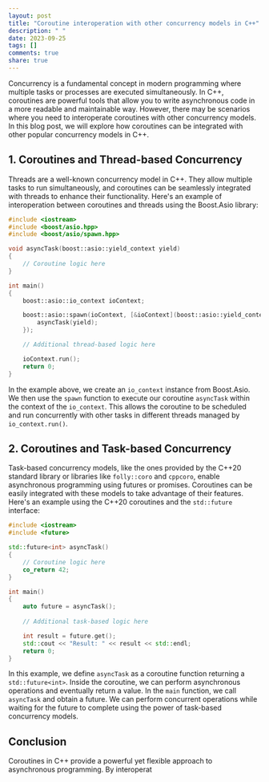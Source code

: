 ```yaml
---
layout: post
title: "Coroutine interoperation with other concurrency models in C++"
description: " "
date: 2023-09-25
tags: []
comments: true
share: true
---
```


Concurrency is a fundamental concept in modern programming where multiple tasks or processes are executed simultaneously. In C++, coroutines are powerful tools that allow you to write asynchronous code in a more readable and maintainable way. However, there may be scenarios where you need to interoperate coroutines with other concurrency models. In this blog post, we will explore how coroutines can be integrated with other popular concurrency models in C++.

## 1. Coroutines and Thread-based Concurrency

Threads are a well-known concurrency model in C++. They allow multiple tasks to run simultaneously, and coroutines can be seamlessly integrated with threads to enhance their functionality. Here's an example of interoperation between coroutines and threads using the Boost.Asio library:

```cpp
#include <iostream>
#include <boost/asio.hpp>
#include <boost/asio/spawn.hpp>

void asyncTask(boost::asio::yield_context yield)
{
    // Coroutine logic here
}

int main()
{
    boost::asio::io_context ioContext;

    boost::asio::spawn(ioContext, [&ioContext](boost::asio::yield_context yield) {
        asyncTask(yield);
    });

    // Additional thread-based logic here

    ioContext.run();
    return 0;
}
```

In the example above, we create an `io_context` instance from Boost.Asio. We then use the `spawn` function to execute our coroutine `asyncTask` within the context of the `io_context`. This allows the coroutine to be scheduled and run concurrently with other tasks in different threads managed by `io_context.run()`.

## 2. Coroutines and Task-based Concurrency

Task-based concurrency models, like the ones provided by the C++20 standard library or libraries like `folly::coro` and `cppcoro`, enable asynchronous programming using futures or promises. Coroutines can be easily integrated with these models to take advantage of their features. Here's an example using the C++20 coroutines and the `std::future` interface:

```cpp
#include <iostream>
#include <future>

std::future<int> asyncTask()
{
    // Coroutine logic here
    co_return 42;
}

int main()
{
    auto future = asyncTask();
    
    // Additional task-based logic here

    int result = future.get();
    std::cout << "Result: " << result << std::endl;
    return 0;
}
```

In this example, we define `asyncTask` as a coroutine function returning a `std::future<int>`. Inside the coroutine, we can perform asynchronous operations and eventually return a value. In the `main` function, we call `asyncTask` and obtain a future. We can perform concurrent operations while waiting for the future to complete using the power of task-based concurrency models.

## Conclusion

Coroutines in C++ provide a powerful yet flexible approach to asynchronous programming. By interoperat